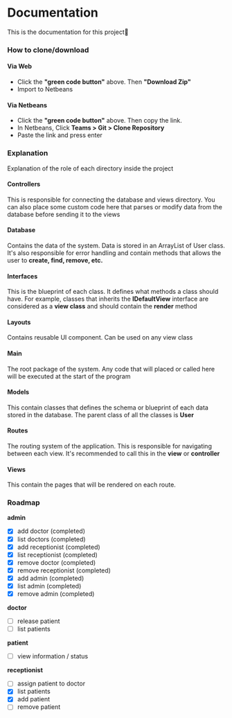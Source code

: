 # Documentation
<p>This is the documentation for this project💖</p>

### How to clone/download

#### Via Web
- Click the **"green code button"** above. Then **"Download Zip"**
- Import to Netbeans

#### Via Netbeans
- Click the **"green code button"** above. Then copy the link.
- In Netbeans, Click **Teams > Git > Clone Repository**
- Paste the link and press enter

### Explanation
Explanation of the role of each directory inside the project

#### Controllers
This is responsible for connecting the database and views directory. You can also place some custom code here that parses or modify data from the database before sending it to the views

#### Database
Contains the data of the system. Data is stored in an ArrayList of User class. It's also responsible for error handling and contain methods that allows the user to **create, find, remove, etc.**

#### Interfaces
This is the blueprint of each class. It defines what methods a class should have. For example, classes that inherits the **IDefaultView** interface are considered as a **view class** and should contain the **render** method

#### Layouts
Contains reusable UI component. Can be used on any view class

#### Main
The root package of the system. Any code that will placed or called here will be executed at the start of the program

#### Models
This contain classes that defines the schema or blueprint of each data stored in the database. The parent class of all the classes is **User**

#### Routes
The routing system of the application. This is responsible for navigating between each view. It's recommended to call this in the **view** or **controller**

#### Views
This contain the pages that will be rendered on each route.

### Roadmap

**admin**
- [x] add doctor (completed)
- [x] list doctors (completed)
- [x] add receptionist (completed)
- [x] list receptionist (completed)
- [x] remove doctor (completed)
- [x] remove receptionist (completed)
- [x] add admin (completed)
- [x] list admin (completed)
- [x] remove admin (completed)

**doctor**
- [ ] release patient
- [ ] list patients 

**patient**
- [ ] view information / status

**receptionist**
- [ ] assign patient to doctor
- [x] list patients
- [x] add patient
- [ ] remove patient
